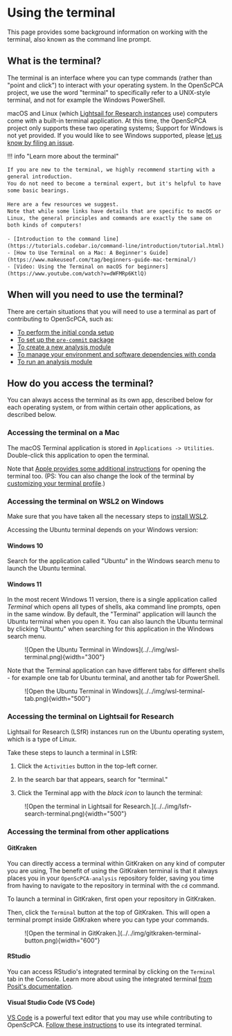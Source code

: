 # Using the terminal

This page provides some background information on working with the terminal, also known as the command line prompt.


## What is the terminal?

The terminal is an interface where you can type commands (rather than "point and click") to interact with your operating system.
In the OpenScPCA project, we use the word "terminal" to specifically refer to a UNIX-style terminal, and not for example the Windows PowerShell.

macOS and Linux (which [Lightsail for Research instances](../aws/index.md#lsfr-virtual-computing-with-aws) use) computers come with a built-in terminal application.
At this time, the OpenScPCA project only supports these two operating systems; Support for Windows is not yet provided.
If you would like to see Windows supported, please [let us know by filing an issue](https://github.com/AlexsLemonade/OpenScPCA-analysis/issues/new?assignees=&labels=docs-request&projects=&template=04-docs-request.yml&title=Docs+request%3A).
<!--
On Windows computers, you will first need to install and setup the [Windows Subsystem for Linux (WSL)](STUB_LINK for WSL instructions) to be able to use the terminal.
-->
!!! info "Learn more about the terminal"

    If you are new to the terminal, we highly recommend starting with a general introduction.
    You do not need to become a terminal expert, but it's helpful to have some basic bearings.

    Here are a few resources we suggest.
    Note that while some links have details that are specific to macOS or Linux, the general principles and commands are exactly the same on both kinds of computers!

    - [Introduction to the command line](https://tutorials.codebar.io/command-line/introduction/tutorial.html)
    - [How to Use Terminal on a Mac: A Beginner's Guide](https://www.makeuseof.com/tag/beginners-guide-mac-terminal/)
    - [Video: Using the Terminal on macOS for beginners](https://www.youtube.com/watch?v=dWFMRp6KtlQ)

## When will you need to use the terminal?

There are certain situations that you will need to use a terminal as part of contributing to OpenScPCA, such as:

- [To perform the initial conda setup](../../technical-setup/environment-setup/setup-conda.md)
- [To set up the `pre-commit` package](../../technical-setup/environment-setup/setup-precommit.md)
- [To create a new analysis module](../../contributing-to-analyses/analysis-modules/creating-a-module.md)
- [To manage your environment and software dependencies with conda](../../contributing-to-analyses/determining-requirements/determining-software-requirements.md#managing-software-dependencies-in-python-with-conda)
- [To run an analysis module](../../contributing-to-analyses/analysis-modules/running-a-module.md)

## How do you access the terminal?

You can always access the terminal as its own app, described below for each operating system, or from within certain other applications, as described below.


### Accessing the terminal on a Mac

The macOS Terminal application is stored in `Applications -> Utilities`.
Double-click this application to open the terminal.

Note that [Apple provides some additional instructions](https://support.apple.com/guide/terminal/open-or-quit-terminal-apd5265185d-f365-44cb-8b09-71a064a42125/mac) for opening the terminal too.
(PS: You can also change the look of the terminal by [customizing your terminal profile](https://support.apple.com/guide/terminal/profiles-change-terminal-windows-trml107/mac).)


### Accessing the terminal on WSL2 on Windows

Make sure that you have taken all the necessary steps to [install WSL2](../../technical-setup/install-wsl2.md).

Accessing the Ubuntu terminal depends on your Windows version:

#### Windows 10

Search for the application called "Ubuntu" in the Windows search menu to launch the Ubuntu terminal.

#### Windows 11

In the most recent Windows 11 version, there is a single application called _Terminal_ which opens all types of shells, aka command line prompts, open in the same window.
By default, the "Terminal" application will launch the Ubuntu terminal when you open it.
You can also launch the Ubuntu terminal by clicking "Ubuntu" when searching for this application in the Windows search menu.

<figure markdown="span">
    ![Open the Ubuntu Terminal in Windows](../../img/wsl-terminal.png){width="300"}
</figure>


Note that the Terminal application can have different tabs for different shells - for example one tab for Ubuntu terminal, and another tab for PowerShell.

<figure markdown="span">
    ![Open the Ubuntu Terminal in Windows](../../img/wsl-terminal-tab.png){width="500"}
</figure>



### Accessing the terminal on Lightsail for Research

Lightsail for Research (LSfR) instances run on the Ubuntu operating system, which is a type of Linux.

Take these steps to launch a terminal in LSfR:

1. Click the `Activities` button in the top-left corner.

1. In the search bar that appears, search for "terminal."

1. Click the Terminal app with the _black icon_ to launch the terminal:

<figure markdown="span">
    ![Open the terminal in Lightsail for Research.](../../img/lsfr-search-terminal.png){width="500"}
</figure>




### Accessing the terminal from other applications

#### GitKraken

You can directly access a terminal within GitKraken on any kind of computer you are using,
The benefit of using the GitKraken terminal is that it always places you in your `OpenScPCA-analysis` repository folder, saving you time from having to navigate to the repository in terminal with the `cd` command.

To launch a terminal in GitKraken, first open your repository in GitKraken.

Then, click the `Terminal` button at the top of GitKraken.
This will open a terminal prompt inside GitKraken where you can type your commands.

<figure markdown="span">
    ![Open the terminal in GitKraken.](../../img/gitkraken-terminal-button.png){width="600"}
</figure>


#### RStudio

You can access RStudio's integrated terminal by clicking on the `Terminal` tab in the Console.
Learn more about using the integrated terminal [from Posit's documentation](https://support.posit.co/hc/en-us/articles/115010737148-Using-the-RStudio-Terminal-in-the-RStudio-IDE).

<!--
??? "Working on Windows with WSL?"
    If you are working on a Windows computer with WSL, you will access this terminal from the [RStudio Server](STUB_LINK RStudio server instructions) you launch in your browser.
-->

#### Visual Studio Code (VS Code)

[VS Code](https://code.visualstudio.com/) is a powerful text editor that you may use while contributing to OpenScPCA.
[Follow these instructions](https://code.visualstudio.com/docs/terminal/basics) to use its integrated terminal.

<!--
??? "Working on Windows with WSL?"
    If you are working on a Windows computer with WSL, you should also [install the WSL extension](https://marketplace.visualstudio.com/items?itemName=ms-vscode-remote.remote-wsl) to be able to open files and run code within WSL.
    Learn more about [working with VS code from WSL from this documentation](https://code.visualstudio.com/docs/remote/wsl-tutorial).

    The terminal in VS Code will launch as either the Windows PowerShell or bash (Ubuntu) depending on what files you open in VS Code:
    - If you open files on the Windows side of your system, the terminal will be Windows PowerShell.
    - If you open files on the WSL side of your system, the terminal will be bash (Ubuntu).
    To launch VS Code on the WSL side, type the command [`code`](https://code.visualstudio.com/docs/editor/command-line) in Ubuntu in the directory you want to open.
    The first time you run this command, the VS Code `code` helper will install; then, you can use it to launch VS Code.
-->